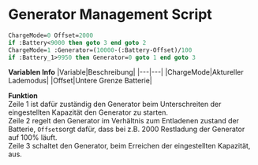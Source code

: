 # Generator Management Script
```Pascal
ChargeMode=0 Offset=2000
if :Battery<9000 then goto 3 end goto 2
ChargeMode=1 :Generator=(10000-(:Battery-Offset)/100 
if :Battery_1>9950 then Generator=0 goto 1 end goto 3
```
**Variablen Info**
|Variable|Beschreibung|
|---|---|
|ChargeMode|Aktureller Lademodus|
|Offset|Untere Grenze Batterie|

**Funktion**<br>
Zeile 1 ist dafür zuständig den Generator beim Unterschreiten der eingestellten Kapazität den Generator zu starten.<br>
Zeile 2 regelt den Generator im Verhältnis zum Entladenen zustand der Batterie, `Offset`sorgt dafür, dass bei z.B. 2000 Restladung der Generator auf 100% läuft.<br>
Zeile 3 schaltet den Generator, beim Erreichen der eingestellten Kapazität, aus.
